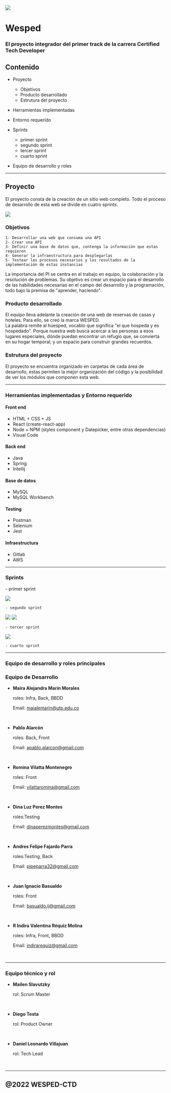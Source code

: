 
![](/Wesped/logos/logow.jpeg)

<h1 align-text="center"> Wesped </h1>

### El proyecto integrador del primer track de la carrera Certified Tech Developer

## Contenido

- Proyecto
    - Objetivos
    - Producto desarrollado
    - Estrutura del proyecto

- Herramientas implementadas

- Entorno requerido

- Sprints
    - primer sprint
    - segundo sprint
    - tercer sprint 
    - cuarto sprint

- Equipo de desarrollo y roles

<hr/>

 <h2 text-align=center>Proyecto</h2>
 <p>El proyecto consta de la creación de un sitio web completo. Todo el proceso de desarrollo de esta web se divide en cuatro sprints.</p>

 ![](/Wesped/otros/sprints.png) 
    <h3> Objetivos </h3>

    1- Desarrollar una web que consuma una API
    2- Crear una API
    3- Definir una base de datos que, contenga la información que estas requieren
    4- Generar la infraestructura para desplegarlas
    5- Testear los procesos necesarios y los resultados de la implementación de estas instancias

<p>La importancia del PI se centra en el trabajo en equipo, la colaboración y la resolución de problemas. Su objetivo es crear un espacio para el desarrollo de las habilidades necesarias en el campo del desarrollo y la programación, todo bajo la premisa de "aprender, haciendo".</p>
    <h3>Producto desarrollado</h3>
<p>El equipo lleva adelante la creación de una web de reservas de casas y hoteles. Para ello, se creó la marca WESPED. <br>
La palabra remite al húesped, vocablo que significa "el que hospeda y es hospedado". Porque nuestra web busca acercar a las personas a esos lugares especiales, dónde puedan encontrar un refugio que, se convierta en su hogar temporal; y un espacio para construir grandes recuerdos.</p>
    <h3>Estrutura del proyecto</h3>
<p>El proyecto se encuentra organizado en carpetas de cada área de desarrollo, estas permiten la mejor organización del código y la posibilidad de ver los módulos que componen esta web.</p>
<hr/>
<h3>Herramientas implementadas y Entorno requerido</h3>

#### Front end
 - HTML + CSS + JS
 - React (create-react-app)
 - Node + NPM (styles component y Datepicker, entre otras dependencias)
 - Visual Code

#### Back end
 - Java 
 - Spring 
 - Intellij

#### Base de datos
 - MySQL
 - MySQL Workbench

#### Testing
 - Postman
 - Selenium
 - Jest

#### Infraestructura
 - Gitlab 
 - AWS

<hr/>
<h3>Sprints</h3>
    - primer sprint

![](/Wesped/otros/1s.png)

    - segundo sprint

![](/Wesped/otros/2s1.png)
![](/Wesped/otros/2s2.png)

    - tercer sprint 
![](/Wesped/otros/3s.jpeg)

    - cuarto sprint

<hr/>
<h3> Equipo de desarrollo y roles principales</h3>

### Equipo de Desarrollo

- <b>Maira Alejandra Marin Morales</b> <p>roles: Infra, Back, BBDD</p>
Email: <a>maialemarin@utp.edu.co</a> 
<br>

- <b>Pablo Alarcón</b> <p>roles: Back, Front</p> 
Email: <a>apablo.alarcon@gmail.com</a> 
<br>

- <b>Romina Vilatta Montenegro</b> <p>roles: Front</p>
Email: <a>vilattaromina@gmail.com</a> 
<br>

- <b>Dina Luz Perez Montes</b> <p>roles:Testing</p>
Email: <a>dinaperezmontes@gmail.com</a> 
<br>

- <b>Andres Felipe Fajardo Parra</b> <p>roles:Testing, Back</p>
Email: <a>pipeparra32@gmail.com</a> 
<br>

- <b>Juan Ignacio Basualdo</b> <p>roles: Front</p>
Email: <a>basualdo.ij@gmail.com</a> 
<br>

- <b>R Indira Valentina Réquiz Molina</b> <p>roles: Infra, Front, BBDD </p>
Email: <a>indirarequiz@gmail.com</a> 
<br>
<hr/>

### Equipo técnico y rol

- <b>Mailen Slavutzky</b> <p>rol: Scrum Master</p><br>

- <b>Diego Testa</b> <p>rol: Product Owner</p><br>

- <b>Daniel Leonardo Villajuan</b> <p>rol: Tech Lead</p><br>

<hr/>

## @2022 WESPED-CTD 
